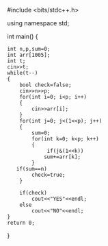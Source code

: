 #include <bits/stdc++.h>

using namespace std;

int main()
{

    
    int n,p,sum=0;
    int arr[1005];
    int t;
    cin>>t;
    while(t--)
    {
        bool check=false;
        cin>>n>>p;
        for(int i=0; i<p; i++)
        {
            cin>>arr[i];
        }
        for(int j=0; j<(1<<p); j++)
        {
            sum=0;
            for(int k=0; k<p; k++)
            {
                 if(j&(1<<k))
                sum+=arr[k];
            }
       if(sum==n)
            check=true;
        }

        if(check)
            cout<<"YES"<<endl;
        else
            cout<<"NO"<<endl;
    }
    return 0;
}
